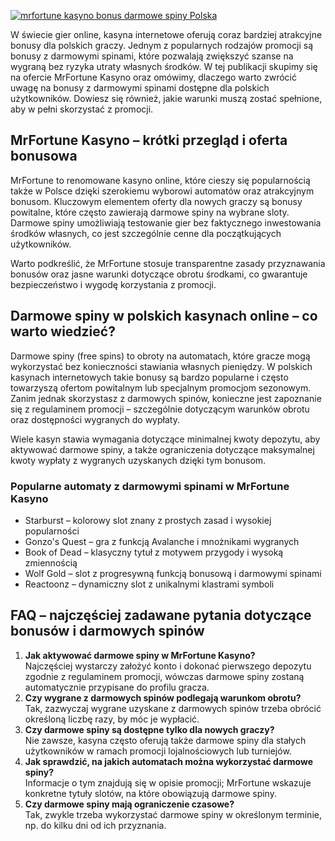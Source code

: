 [![mrfortune kasyno bonus darmowe spiny Polska](https://123-caf.pages.dev/gitsignup.png)](https://vrmoo.ru/Bt82HjjY)

<p>W świecie gier online, kasyna internetowe oferują coraz bardziej atrakcyjne bonusy dla polskich graczy. Jednym z popularnych rodzajów promocji są bonusy z darmowymi spinami, które pozwalają zwiększyć szanse na wygraną bez ryzyka utraty własnych środków. W tej publikacji skupimy się na ofercie MrFortune Kasyno oraz omówimy, dlaczego warto zwrócić uwagę na bonusy z darmowymi spinami dostępne dla polskich użytkowników. Dowiesz się również, jakie warunki muszą zostać spełnione, aby w pełni skorzystać z promocji.</p>  <h2>MrFortune Kasyno – krótki przegląd i oferta bonusowa</h2> <p>MrFortune to renomowane kasyno online, które cieszy się popularnością także w Polsce dzięki szerokiemu wyborowi automatów oraz atrakcyjnym bonusom. Kluczowym elementem oferty dla nowych graczy są bonusy powitalne, które często zawierają darmowe spiny na wybrane sloty. Darmowe spiny umożliwiają testowanie gier bez faktycznego inwestowania środków własnych, co jest szczególnie cenne dla początkujących użytkowników.</p> <p>Warto podkreślić, że MrFortune stosuje transparentne zasady przyznawania bonusów oraz jasne warunki dotyczące obrotu środkami, co gwarantuje bezpieczeństwo i wygodę korzystania z promocji.</p>  <h2>Darmowe spiny w polskich kasynach online – co warto wiedzieć?</h2> <p>Darmowe spiny (free spins) to obroty na automatach, które gracze mogą wykorzystać bez konieczności stawiania własnych pieniędzy. W polskich kasynach internetowych takie bonusy są bardzo popularne i często towarzyszą ofertom powitalnym lub specjalnym promocjom sezonowym. Zanim jednak skorzystasz z darmowych spinów, konieczne jest zapoznanie się z regulaminem promocji – szczególnie dotyczącym warunków obrotu oraz dostępności wygranych do wypłaty.</p> <p>Wiele kasyn stawia wymagania dotyczące minimalnej kwoty depozytu, aby aktywować darmowe spiny, a także ograniczenia dotyczące maksymalnej kwoty wypłaty z wygranych uzyskanych dzięki tym bonusom.</p>  <h3>Popularne automaty z darmowymi spinami w MrFortune Kasyno</h3> <ul>   <li>Starburst – kolorowy slot znany z prostych zasad i wysokiej popularności</li>   <li>Gonzo's Quest – gra z funkcją Avalanche i mnożnikami wygranych</li>   <li>Book of Dead – klasyczny tytuł z motywem przygody i wysoką zmiennością</li>   <li>Wolf Gold – slot z progresywną funkcją bonusową i darmowymi spinami</li>   <li>Reactoonz – dynamiczny slot z unikalnymi klastrami symboli</li> </ul>  <h2>FAQ – najczęściej zadawane pytania dotyczące bonusów i darmowych spinów</h2> <ol>   <li><strong>Jak aktywować darmowe spiny w MrFortune Kasyno?</strong><br>Najczęściej wystarczy założyć konto i dokonać pierwszego depozytu zgodnie z regulaminem promocji, wówczas darmowe spiny zostaną automatycznie przypisane do profilu gracza.</li>   <li><strong>Czy wygrane z darmowych spinów podlegają warunkom obrotu?</strong><br>Tak, zazwyczaj wygrane uzyskane z darmowych spinów trzeba obrócić określoną liczbę razy, by móc je wypłacić.</li>   <li><strong>Czy darmowe spiny są dostępne tylko dla nowych graczy?</strong><br>Nie zawsze, kasyna często oferują także darmowe spiny dla stałych użytkowników w ramach promocji lojalnościowych lub turniejów.</li>   <li><strong>Jak sprawdzić, na jakich automatach można wykorzystać darmowe spiny?</strong><br>Informacje o tym znajdują się w opisie promocji; MrFortune wskazuje konkretne tytuły slotów, na które obowiązują darmowe spiny.</li>   <li><strong>Czy darmowe spiny mają ograniczenie czasowe?</strong><br>Tak, zwykle trzeba wykorzystać darmowe spiny w określonym terminie, np. do kilku dni od ich przyznania.</li> </ol>